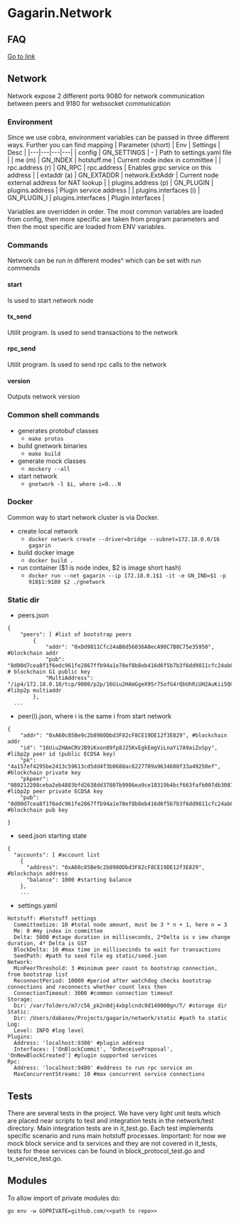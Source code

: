 # Gagarin.Network
## FAQ 
[Go to link](FAQ.md)
## Network
Network expose 2 different ports 9080 for network communication between peers and 9180 for websocket communication
### Environment
Since we use cobra, environment variables can be passed in three different ways. Further you can find mapping
| Parameter (short) | Env | Settings | Desc |
|---|---|---|---|
| config | GN_SETTINGS | - | Path to settings.yaml file |
| me (m) | GN_INDEX | hotstuff.me | Current node index in committee |
| rpc.address (r) | GN_RPC | rpc.address | Enables grpc service on this address |
| extaddr (a) | GN_EXTADDR | network.ExtAddr | Current node external address for NAT lookup |
| plugins.address (p) | GN_PLUGIN | plugins.address | Plugin service address |
| plugins.interfaces (i) | GN_PLUGIN_I | plugins.interfaces | Plugin interfaces |

Variables are overridden in order. The most common variables are loaded from config, then more specific are taken from program parameters and then the most specific are loaded from ENV variables.

### Commands
Network can be run in different modes^ which can be set with run commends
#### start
Is used to start network node
#### tx_send
Utilit program. Is used to send transactions to the network
#### rpc_send
Utilit program. Is used to send rpc calls to the network
#### version
Outputs network version

### Common shell commands
* generates protobuf classes
    * ```make protos```
* build gnetwork binaries
    * ```make build```
* generate mock classes
    * ```mockery --all```
* start network
    * ```gnetwork -l $i, where i=0...N```
    
### Docker
Common way to start network cluster is via Docker.
* create local network 
    * ```docker network create --driver=bridge --subnet=172.18.0.0/16 gagarin	```
* build docker image
    * ```docker build .```
* run container ($1 is node index, $2 is image short hash)
    * ```docker run --net gagarin --ip 172.18.0.1$1 -it -e GN_IND=$1 -p 918$1:9180 $2 ./gnetwork``` 

### Static dir
* peers.json
```
{
	"peers": [ #list of bootstrap peers
		{
			"addr": "0xDd9811Cfc24aB8d56036A8ecA90C7B8C75e35950", #blockchain addr
			"pub": "8d00d7cea8f1f6edc961fe2867ffb94a1e78ef8b8eb416d6f5b7b3f6dd9811cfc24ab8d56036a8eca90c7b8c75e35950", # blockchain G1 public key
			"MultiAddress": "/ip4/172.18.0.10/tcp/9080/p2p/16Uiu2HAmGgeX9Sr75ofG4rQbUhRiUH2AuKii5QCdD9h8NT83afo4" #libp2p multiaddr
		},
  ...
```
* peer(i).json, where i is the same i from start network
```
{
	"addr": "0xA60c85Be9c2b8980Dbd3F82cF8CE19DE12f3E829", #blockchain addr
	"id": "16Uiu2HAmCRVJB9iKxon89fp8J25KvEgkEmgViLnaYi7A9aiZoSpy", #libp2p peer id (public ECDSA key)
	"pk": "4a157ef4295be2413c59613cd5dd4f3b0688ac6227709a9634608f33a49250ef", #blockchain private key 
	"pkpeer": "080212208ceba2eb4883bfd2638dd37807b9986ea9ce18319b4bcf663fafb007db3087e6" #libp2p peer private ECDSA key
	"pub": "8d00d7cea8f1f6edc961fe2867ffb94a1e78ef8b8eb416d6f5b7b3f6dd9811cfc24ab8d56036a8eca90c7b8c75e35950" #blockchain pub key

}
```
* seed.json starting state
```
{
  "accounts": [ #account list
    {
      "address": "0xA60c85Be9c2b8980Dbd3F82cF8CE19DE12f3E829", #blockchain address
      "balance": 1000 #starting balance
    },
    ...
```
* settings.yaml
```
Hotstuff: #hotstuff settings 
  CommitteeSize: 10 #total node amount, must be 3 * n + 1, here n = 3
  Me: 0 #my index in committee
  Delta: 5000 #stage duration in milliseconds, 2*Delta is v iew change duration, 4* Delta is GST
  BlockDelta: 10 #max time in millisecinds to wait for transactions 
  SeedPath: #path to seed file eg static/seed.json
Network:
  MinPeerThreshold: 3 #minimum peer count to bootstrap connection, from bootstrap list
  ReconnectPeriod: 10000 #period after watchdog checks bootstrap connections and reconnects whether count less then 
  ConnectionTimeout: 3000 #common connection timeout
Storage:
  Dir: /var/folders/m7/c56_pk2n0dj4xbplcndc9d140000gn/T/ #storage dir
Static:
  Dir: /Users/dabasov/Projects/gagarin/network/static #path to static
Log:
  Level: INFO #log level 
Plugins:
  Address: 'localhost:9380' #plugin address
  Interfaces: ['OnBlockCommit', 'OnReceiveProposal', 'OnNewBlockCreated'] #plugin supported services
Rpc:
  Address: 'localhost:9480' #address to run rpc service on
  MaxConcurrentStreams: 10 #max concurrent service connections
```
## Tests
There are several tests in the project. We have very light unit tests which are placed near scripts to test and integration tests in the network/test directory.
Main integration tests are in it_test.go. Each test implements specific scenario and runs main hotstuff processes. Important: for now we mock block service and tx services and they are not covered in it_tests, tests for these services can be found in block_protocol_test.go and tx_service_test.go.

## Modules
To allow import of private modules do:
```
go env -w GOPRIVATE=github.com/<<path to repo>>
```
